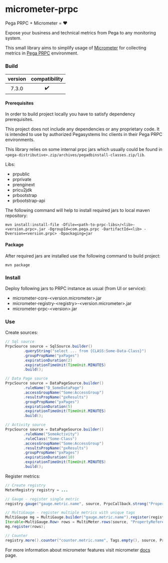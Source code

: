 # micrometer-prpc
Pega PRPC + Micrometer = :heart:

Expose your business and technical metrics from Pega to any monitoring system.

This small library aims to simplify usage of [Micrometer](https://micrometer.io) for collecting metrics in [Pega PRPC](https://www.pega.com/products/pega-platform) environment.

### Build
|version|  compatibility   |
|:-----:|:----------------:|
| 7.3.0 |:heavy_check_mark:|

#### Prerequisites
In order to build project locally you have to satisfy dependency prerequisites.

This project does not include any dependencies or any proprietary code. 
It is intended to use by authorized Pegasystems Inc clients in their Pega PRPC environments.

This library relies on some internal prpc jars which usually could be found in 
`<pega-distributive>.zip/archives/pegadbinstall-classes.zip/lib`.

Libs:
- prpublic
- prprivate
- prenginext
- pricu2jdk
- prbootstrap
- prbootstrap-api

The following command will help to install required jars to local maven repository:
```
mvn install:install-file -Dfile=<path-to-prpc-libs>/<lib>-<version.prpc>.jar -DgroupId=com.pega.prpc -DartifactId=<lib> -Dversion=<version.prpc> -Dpackaging=jar
```

#### Package
After required jars are installed use the following command to build project:
```
mvn package
```

### Install
Deploy following jars to PRPC instance as usual (from UI or service):
- micrometer-core-\<version.micrometer>.jar
- micrometer-registry-\<registry>-\<version.micrometer>.jar
- micrometer-prpc-\<version>.jar

### Use
Create sources:
```java
// Sql source
PrpcSource source = SqlSource.builder()
        .queryString("select ... from {CLASS:Some-Data-Class}")
        .groupPropName("pxPages")
        .expirationDuration(2)
        .expirationTimeUnit(TimeUnit.MINUTES)
        .build();

// Data Page source
PrpcSource source = DataPageSource.builder()
        .ruleName("D_SomeDataPage")
        .accessGroupName("Some:AccessGroup")
        .resultsPropName("pxResults")
        .groupPropName("pxPages")
        .expirationDuration(5)
        .expirationTimeUnit(TimeUnit.MINUTES)
        .build();

// Activity source
PrpcSource source = DataPageSource.builder()
        .ruleName("SomeActivity")
        .ruleClass("Some-Class")
        .accessGroupName("Some:AccessGroup")
        .resultsPropName("pxResults")
        .groupPropName("pxPages")
        .expirationDuration(10)
        .expirationTimeUnit(TimeUnit.MINUTES)
        .build();
```

Register metrics:
```java
// Create registry
MeterRegistry registry = ...

// Gauge - register single metric
registry.gauge("gauge.metric.name", source, PrpcCallback.strong("PropertyReference"));

// MultiGauge - register multiple metrics with unique tags
MultiGauge mg = MultiGauge.builder("gauge.metric.name").register(registry);
Iterable<MultiGauge.Row> rows = MultiMeter.rows(source, "PropertyReference");
mg.register(rows);

// Counter
registry.more().counter("counter.metric.name", Tags.empty(), source, PrpcCallback.strong("PropertyReference"));
```

For more information about micrometer features visit micrometer [docs](https://micrometer.io/docs) page.